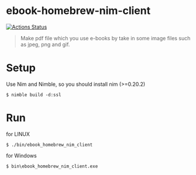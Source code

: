 # ebook-homebrew-nim-client

[![Actions Status](https://github.com/tubone24/ebook-homebrew-nim-client/workflows/Build%20and%20test%20Nim/badge.svg)](https://github.com/tubone24/ebook-homebrew-nim-client/actions)

> Make pdf file which you use e-books by take in some image files such as jpeg, png and gif.

# Setup

Use Nim and Nimble, so you should install nim (>=0.20.2)

```
$ nimble build -d:ssl
```

# Run

for LINUX
```
$ ./bin/ebook_homebrew_nim_client
```

for Windows
```
$ bin\ebook_homebrew_nim_client.exe
```
